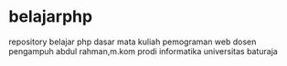 # belajarphp
repository belajar php dasar mata kuliah pemograman web dosen pengampuh abdul rahman,m.kom prodi informatika universitas baturaja
